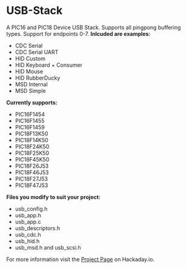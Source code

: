# USB-Stack
A PIC16 and PIC18 Device USB Stack. Supports all pingpong buffering types. Support for endpoints 0-7.
**Inlcuded are examples:**
- CDC Serial
- CDC Serial UART
- HID Custom
- HID Keyboard + Consumer
- HID Mouse
- HID RubberDucky
- MSD Internal
- MSD Simple

**Currently supports:**
- PIC16F1454
- PIC16F1455
- PIC16F1459
- PIC18F13K50
- PIC18F14K50
- PIC18F24K50
- PIC18F25K50
- PIC18F45K50
- PIC18F26J53
- PIC18F46J53
- PIC18F27J53
- PIC18F47J53

**Files you modify to suit your project:**
- usb_config.h
- usb_app.h
- usb_app.c
- usb_descriptors.h
- usb_cdc.h
- usb_hid.h
- usb_msd.h and usb_scsi.h

For more information visit the [Project Page](https://hackaday.io/project/165152-pic16-pic18-usb-stack) on Hackaday.io.
